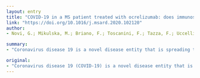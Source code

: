 ```yaml
---
layout: entry
title: "COVID-19 in a MS patient treated with ocrelizumab: does immunosuppression have a protective role?"
link: "https://doi.org/10.1016/j.msard.2020.102120"
author:
- Novi, G.; Mikulska, M.; Briano, F.; Toscanini, F.; Tazza, F.; Uccelli, A.; Inglese, M.

summary:
- "Coronavirus disease 19 is a novel disease entity that is spreading throughout the world. It has been speculated that patients with comorbidities and elderly patients could be at high risk for respiratory insufficiency and death. Immunosuppression could expose infected patients to even higher risk of disease complications due to dampened immune response. Some immunosuppressants are currently being tested as potential treatment for COVID-19."

original:
- "Coronavirus disease 19 (COVID-19) is a novel disease entity that is spreading throughout the world. It has been speculated that patients with comorbidities and elderly patients could be at high risk for respiratory insufficiency and death. Immunosuppression could expose infected patients to even higher risks of disease complications due to dampened immune response. However, it has been speculated that overactive immune response could drive clinical deterioration and, based on this hypothesis, several immunosuppressants are currently being tested as potential treatment for COVID-19. Methods: In this paper we report on a patient that has been treated with ocrelizumab (a B-cell depleting monoclonal antibody) for primary progressive multiple sclerosis who developed COVID-19. Results: Despite complete B cell depletion, patient symptoms abated few days after hospitalization, and he was discharged to home-quarantine. Phone interview follow-up confirmed that, after 14 days, no new symptoms occurred. Discussion: This report supports the putative role of immunosuppressive therapy in COVID-19 affected patients."
---
```


